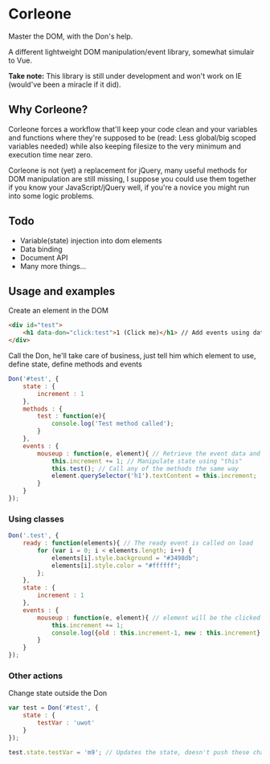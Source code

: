 # Corleone
Master the DOM, with the Don's help.

A different lightweight DOM manipulation/event library, somewhat simulair to Vue.

**Take note:** This library is still under development and won't work on IE (would've been a miracle if it did).

## Why Corleone?
Corleone forces a workflow that'll keep your code clean and your variables and functions where they're supposed to be (read: Less global/big scoped variables needed) while also keeping filesize to the very minimum and execution time near zero.

Corleone is not (yet) a replacement for jQuery, many useful methods for DOM manipulation are still missing, I suppose you could use them together if you know your JavaScript/jQuery well, if you're a novice you might run into some logic problems.

## Todo
- Variable(state) injection into dom elements
- Data binding
- Document API
- Many more things...

## Usage and examples
Create an element in the DOM
```html
<div id="test">
	<h1 data-don="click:test">1 (Click me)</h1> // Add events using data-don=eventName:methodName
</div>
```

Call the Don, he'll take care of business, just tell him which element to use, define state, define methods and events
```javascript
Don('#test', {
	state : {
		increment : 1
	},
	methods : {
		test : function(e){
			console.log('Test method called');
		}
	},
	events : {
		mouseup : function(e, element){ // Retrieve the event data and element (#test in this case)
			this.increment += 1; // Manipulate state using "this"
			this.test(); // Call any of the methods the same way
			element.querySelector('h1').textContent = this.increment;
		}
	}
});
```

### Using classes
```javascript
Don('.test', {
	ready : function(elements){ // The ready event is called on load
		for (var i = 0; i < elements.length; i++) {
			elements[i].style.background = "#3498db";
			elements[i].style.color = "#ffffff";
		};
	},
	state : {
		increment : 1
	},
	events : {
		mouseup : function(e, element){ // element will be the clicked element, not all elements with .test
			this.increment += 1;
			console.log({old : this.increment-1, new : this.increment}, element);
		}
	}
});
```

### Other actions
Change state outside the Don
```javascript
var test = Don('#test', {
    state : {
        testVar : 'uwot'
    }
});

test.state.testVar = 'm9'; // Updates the state, doesn't push these changes to the DOM (yet)
```




